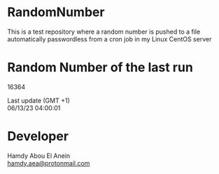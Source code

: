 # RandomNumber    
This is a test repository where a random number is pushed to a file automatically passwordless from a cron job in my Linux CentOS server    
# Random Number of the last run   
16364
      
Last update (GMT +1)    
06/13/23 04:00:01
# Developer    
Hamdy Abou El Anein   
hamdy.aea@protonmail.com
